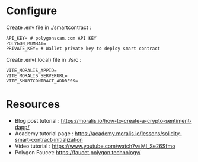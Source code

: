 Configure
==========

Create .env file in ./smartcontract :

```
API_KEY= # polygonscan.com API KEY
POLYGON_MUMBAI= 
PRIVATE_KEY= # Wallet private key to deploy smart contract
```


Create .env(.local) file in ./src :

```
VITE_MORALIS_APPID=
VITE_MORALIS_SERVERURL=
VITE_SMARTCONTRACT_ADDRESS=
```

Resources 
==========

- Blog post tutorial : https://moralis.io/how-to-create-a-crypto-sentiment-dapp/
- Academy tutorial page : https://academy.moralis.io/lessons/solidity-smart-contract-initialization
- Video tutorial : https://www.youtube.com/watch?v=MI_Se26Sfmo
- Polygon Faucet: https://faucet.polygon.technology/